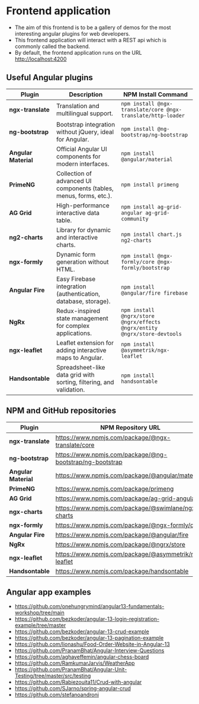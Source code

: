 # Frontend application

- The aim of this frontend is to be a gallery of demos for the most interesting angular plugins for web developers.
- This frontend application will interact with a REST api which is commonly called the backend.
- By default, the frontend application runs on the URL [http://localhost:4200](http://localhost:4200)

## Useful Angular plugins 

| Plugin          | Description | NPM Install Command                                                       |
|----------------|------------|---------------------------------------------------------------------------|
| **ngx-translate** | Translation and multilingual support. | `npm install @ngx-translate/core @ngx-translate/http-loader`              |
| **ng-bootstrap** | Bootstrap integration without jQuery, ideal for Angular. | `npm install @ng-bootstrap/ng-bootstrap`                                  |
| **Angular Material** | Official Angular UI components for modern interfaces. | `npm install @angular/material`                                           |
| **PrimeNG** | Collection of advanced UI components (tables, menus, forms, etc.). | `npm install primeng`                                                     |
| **AG Grid** | High-performance interactive data table. | `npm install ag-grid-angular ag-grid-community`                           |
| **ng2-charts** | Library for dynamic and interactive charts. | `npm install chart.js ng2-charts`                                         |
| **ngx-formly** | Dynamic form generation without HTML. | `npm install @ngx-formly/core @ngx-formly/bootstrap`                      |
| **Angular Fire** | Easy Firebase integration (authentication, database, storage). | `npm install @angular/fire firebase`                                      |
| **NgRx** | Redux-inspired state management for complex applications. | `npm install @ngrx/store @ngrx/effects @ngrx/entity @ngrx/store-devtools` |
| **ngx-leaflet** | Leaflet extension for adding interactive maps to Angular. | `npm install @asymmetrik/ngx-leaflet`                                     |
| **Handsontable** | Spreadsheet-like data grid with sorting, filtering, and validation. | `npm install handsontable`                                                |

## NPM and GitHub repositories

| Plugin          | NPM Repository URL | GitHub Repository URL |
|----------------|----------------------|----------------------|
| **ngx-translate** | https://www.npmjs.com/package/@ngx-translate/core | https://github.com/ngx-translate/core |
| **ng-bootstrap** | https://www.npmjs.com/package/@ng-bootstrap/ng-bootstrap | https://github.com/ng-bootstrap/ng-bootstrap |
| **Angular Material** | https://www.npmjs.com/package/@angular/material | https://github.com/angular/components |
| **PrimeNG** | https://www.npmjs.com/package/primeng | https://github.com/primefaces/primeng |
| **AG Grid** | https://www.npmjs.com/package/ag-grid-angular | https://github.com/ag-grid/ag-grid |
| **ngx-charts** | https://www.npmjs.com/package/@swimlane/ngx-charts | https://github.com/swimlane/ngx-charts |
| **ngx-formly** | https://www.npmjs.com/package/@ngx-formly/core | https://github.com/ngx-formly/ngx-formly |
| **Angular Fire** | https://www.npmjs.com/package/@angular/fire | https://github.com/angular/angularfire |
| **NgRx** | https://www.npmjs.com/package/@ngrx/store | https://github.com/ngrx/platform |
| **ngx-leaflet** | https://www.npmjs.com/package/@asymmetrik/ngx-leaflet | https://github.com/Asymmetrik/ngx-leaflet |
| **Handsontable** | https://www.npmjs.com/package/handsontable | https://github.com/handsontable/handsontable |

## Angular app examples

- https://github.com/onehungrymind/angular13-fundamentals-workshop/tree/main
- https://github.com/bezkoder/angular-13-login-registration-example/tree/master
- https://github.com/bezkoder/angular-13-crud-example
- https://github.com/bezkoder/angular-13-pagination-example
- https://github.com/lionashu/Food-Order-Website-in-Angular-13
- https://github.com/PranamBhat/Angular-Interview-Questions
- https://github.com/aghayeffemin/angular-chess-board
- https://github.com/RamkumarJarvis/WeatherApp
- https://github.com/PranamBhat/Angular-Unit-Testing/tree/master/src/testing
- https://github.com/Rabiezouita11/Crud-with-angular
- https://github.com/SJarno/spring-angular-crud
- https://github.com/stefanoandroni